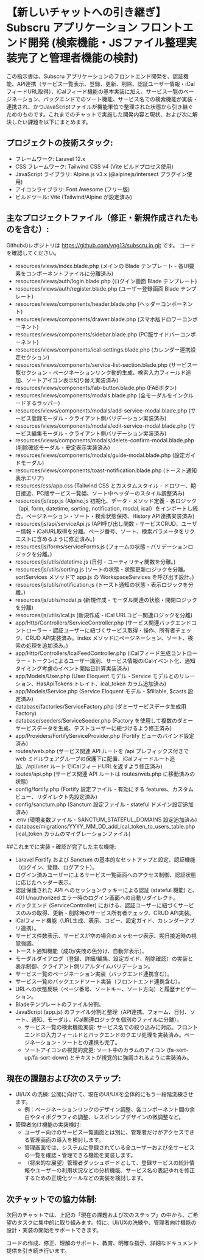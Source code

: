 # 【新しいチャットへの引き継ぎ】Subscru アプリケーション フロントエンド開発 (検索機能・JSファイル整理実装完了と管理者機能の検討)

この指示書は、Subscru
アプリケーションのフロントエンド開発を、認証機能、API連携（サービス一覧表示、登録、更新、削除、認証ユーザー情報・iCalフィードURL取得）、iCalフィード機能の基本実装に加え、サービス一覧のページネーション、バックエンドでのソート機能、サービス名での検索機能が実装・連携され、かつJavaScriptファイルが機能単位で整理された状態から引き継ぐためのものです。これまでのチャットで実施した開発内容と現状、および次に解決したい課題を以下にまとめます。

## プロジェクトの技術スタック:

- フレームワーク: Laravel 12.x
- CSS フレームワーク: Tailwind CSS v4 (Vite ビルドプロセス使用)
- JavaScript ライブラリ: Alpine.js v3.x (@alpinejs/intersect プラグイン使用)
- アイコンライブラリ: Font Awesome (フリー版)
- ビルドツール: Vite (Tailwind/Alpine が設定済み)

## 主なプロジェクトファイル（修正・新規作成されたものを含む）:

Githubのレポジトリは https://github.com/yng13/subscru.jp.git です。
コードを確認してください。

- resources/views/index.blade.php (メインの Blade テンプレート - 各UI要素をコンポーネントファイルに分離済み)
- resources/views/auth/login.blade.php (ログイン画面 Blade テンプレート)
- resources/views/auth/register.blade.php (ユーザー登録画面 Blade テンプレート)
- resources/views/components/header.blade.php (ヘッダーコンポーネント)
- resources/views/components/drawer.blade.php (スマホ版ドロワーコンポーネント)
- resources/views/components/sidebar.blade.php (PC版サイドバーコンポーネント)
- resources/views/components/ical-settings.blade.php (カレンダー連携設定セクション)
- resources/views/components/service-list-section.blade.php (サービス一覧セクション -
  ページネーションリンク動的生成、検索入力フィールド追加、ソートアイコン表示切り替え実装済み)
- resources/views/components/fab-button.blade.php (FABボタン)
- resources/views/components/modals.blade.php (全モーダルをインクルードするラッパー)
- resources/views/components/modals/add-service-modal.blade.php (サービス登録モーダル -
  クライアント側バリデーション実装済み)
- resources/views/components/modals/edit-service-modal.blade.php (サービス編集モーダル -
  クライアント側バリデーション実装済み)
- resources/views/components/modals/delete-confirm-modal.blade.php (削除確認モーダル - 安定表示実装済み)
- resources/views/components/modals/guide-modal.blade.php (設定ガイドモーダル)
- resources/views/components/toast-notification.blade.php (トースト通知表示エリア)
- resources/css/app.css (Tailwind CSS とカスタムスタイル -
  ドロワー、期日接近、PC版サービス一覧幅、ソート中ヘッダーのスタイル調整済み)
- resources/js/app.js (Alpine.js 初期化、データ・メソッド定義 - 各ロジック（api, form, datetime, sorting, notification,
  modal, ical）をインポートし統合。ページネーション・ソート・検索状態保持、History API連携実装済み)
- resources/js/api/serviceApi.js (API呼び出し関数 -
  サービスCRUD、ユーザー情報・iCalURL取得を分離。ページ番号、ソート、検索パラメータをリクエストに含めるように修正済み。)
- resources/js/forms/serviceForms.js (フォームの状態・バリデーションロジックを分離。)
- resources/js/utils/datetime.js (日付・ユーティリティ関数を分離。)
- resources/js/utils/sorting.js (ソートの状態・状態更新ロジックを分離。sortServices メソッドで app.js の
  WorkspaceServices を呼び出す設計。)
- resources/js/utils/notification.js (トースト通知の状態・表示ロジックを分離。)
- resources/js/utils/modal.js (新規作成 - モーダル関連の状態・開閉ロジックを分離)
- resources/js/utils/ical.js (新規作成 - iCal URLコピー関連ロジックを分離)
- app/Http/Controllers/ServiceController.php (サービス関連バックエンドコントローラー - 認証ユーザーに紐づくサービス取得・操作、所有者チェック、CRUD
  API実装済み。index メソッドにページネーション、ソート、検索の処理を追加済み。)
- app/Http/Controllers/IcalFeedController.php (iCalフィード生成コントローラー -
  トークンによるユーザー識別、サービス情報のiCalイベント化、通知タイミング考慮のイベント開始日計算実装済み)
- app/Models/User.php (User Eloquent モデル - Service モデルとのリレーション、HasApiTokens トレイト、ical_token
  カラム追加済み)
- app/Models/Service.php (Service Eloquent モデル - $fillable, $casts 設定済み)
- database/factories/ServiceFactory.php (ダミーサービスデータ生成用Factory)
- database/seeders/ServiceSeeder.php (Factory
  を使用して複数のダミーサービスデータを生成、テストユーザーに紐づけるよう修正済み)
- app/Providers/FortifyServiceProvider.php (Fortify ビューのバインド設定済み)
- routes/web.php (サービス関連 API ルートを /api プレフィックス付きで web ミドルウェアグループの保護下に配置、iCalフィードルート追加、/api/user
  ルートでiCalフィードURLを返すよう修正済み)
- routes/api.php (サービス関連 API ルートは routes/web.php に移動済みの状態)
- config/fortify.php (Fortify 設定ファイル - 有効にする features、カスタムビュー、リダイレクト先設定済み)
- config/sanctum.php (Sanctum 設定ファイル - stateful ドメイン設定追加済み)
- .env (環境変数ファイル - SANCTUM_STATEFUL_DOMAINS 設定追加済み)
- database/migrations/YYYY_MM_DD_add_ical_token_to_users_table.php (ical_token カラムのマイグレーションファイル)

##これまでに実装・確認が完了した主な機能:

- Laravel Fortify および Sanctum の基本的なセットアップと設定、認証機能（ログイン、登録、ログアウト）。
- ログイン済みユーザーによるサービス一覧画面へのアクセス制御、認証状態に応じたヘッダー表示。
- 認証保護された API へのセッションクッキーによる認証 (stateful 機能) と、401 Unauthorized エラー時のログイン画面への自動リダイレクト。
- バックエンド (ServiceController) における、認証ユーザーに紐づくサービスのみの取得、更新・削除時のサービス所有者チェック、CRUD
  API実装。
- iCalフィード機能（URL生成、表示、コピー、設定ガイド、カレンダーアプリ連携）。
- サービス件数表示、サービスが空の場合のメッセージ表示、期日接近時の視覚強調。
- トースト通知機能（成功/失敗の色分け、自動非表示）。
- モーダルダイアログ（登録、詳細/編集、設定ガイド、削除確認）の実装と表示制御、クライアント側リアルタイムバリデーション。
- サービス一覧のページネーション実装（バックエンド連携含む）。
- サービス一覧のバックエンドソート実装（フロントエンド連携含む）。
- URLへの状態反映（ページ番号、ソートキー、ソート方向）と履歴ナビゲーション。
- Bladeテンプレートのファイル分割。
- JavaScript (app.js) のファイル分割と整理（API連携、フォーム、日付、ソート、通知、モーダル、iCal関連ロジックを個別のファイルに分離）。
    - サービス一覧の検索機能実装: サービス名での絞り込みに対応。フロントエンドの入力フィールドとバックエンドのクエリ処理を実装済み。ページネーション・ソートとの連携も完了。
    - ソートアイコンの視覚的変更: ソート中のカラムのアイコン (fa-sort-up/fa-sort-down) とテキストが視覚的に強調されるように実装済み。

## 現在の課題および次のステップ:

- UI/UX の洗練: 公開に向けて、現在のUI/UXを全体的にもう一段階洗練させます。
    - 例：ページネーションリンクのデザイン調整、各コンポーネント間の余白やタイポグラフィの調整、レスポンシブデザインの微調整など。
- 管理者向け機能の実装検討:
    - ユーザー向けのサービス一覧画面とは別に、管理者だけがアクセスできる管理画面の導入を検討します。
    - 管理画面では、システムに登録されている全ユーザーおよび全サービスの一覧を確認・管理できる機能を実装します。
    - （将来的な展望）管理者ダッシュボードとして、登録サービスの統計情報やユーザーの利用状況などの分析機能、サービス名の表記ゆれを修正するための正規化ツールなどの実装を検討します。

## 次チャットでの協力体制:

次回のチャットでは、上記の「現在の課題および次のステップ」の中から、ご希望のタスクに集中的に取り組みます。特に、UI/UXの洗練や、管理者向け機能の設計・実装の開始をサポートできます。

コードの作成、修正、理解のサポート、教育、明確な指示、詳細なドキュメント提供を引き続き行います。
